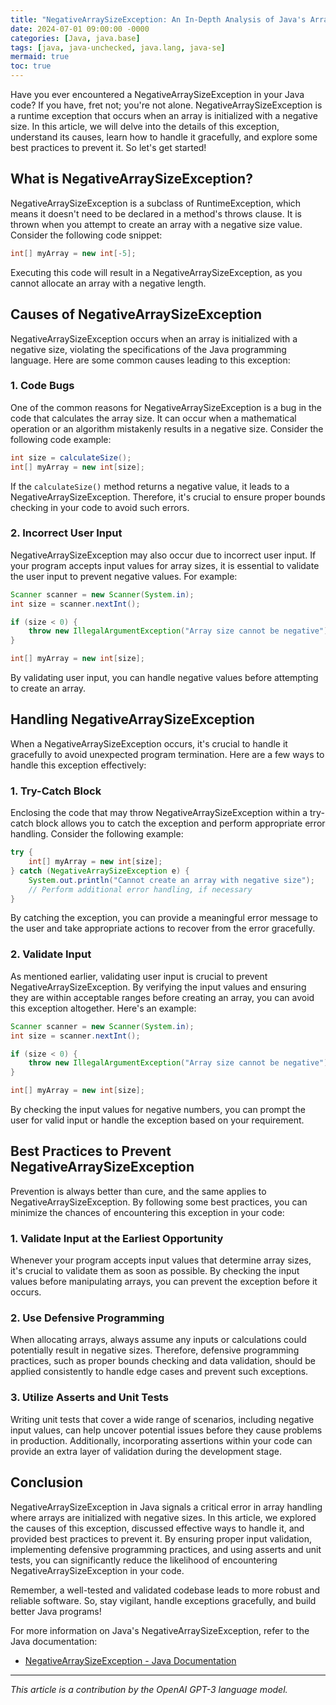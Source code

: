 ```yaml
---
title: "NegativeArraySizeException: An In-Depth Analysis of Java's Array Handling Error"
date: 2024-07-01 09:00:00 -0000
categories: [Java, java.base]
tags: [java, java-unchecked, java.lang, java-se]
mermaid: true
toc: true
---
```



Have you ever encountered a NegativeArraySizeException in your Java code? If you have, fret not; you're not alone. NegativeArraySizeException is a runtime exception that occurs when an array is initialized with a negative size. In this article, we will delve into the details of this exception, understand its causes, learn how to handle it gracefully, and explore some best practices to prevent it. So let's get started!

## What is NegativeArraySizeException?

NegativeArraySizeException is a subclass of RuntimeException, which means it doesn't need to be declared in a method's throws clause. It is thrown when you attempt to create an array with a negative size value. Consider the following code snippet:

```java
int[] myArray = new int[-5];
```

Executing this code will result in a NegativeArraySizeException, as you cannot allocate an array with a negative length.

## Causes of NegativeArraySizeException

NegativeArraySizeException occurs when an array is initialized with a negative size, violating the specifications of the Java programming language. Here are some common causes leading to this exception:

### 1. Code Bugs

One of the common reasons for NegativeArraySizeException is a bug in the code that calculates the array size. It can occur when a mathematical operation or an algorithm mistakenly results in a negative size. Consider the following code example:

```java
int size = calculateSize();
int[] myArray = new int[size];
```

If the `calculateSize()` method returns a negative value, it leads to a NegativeArraySizeException. Therefore, it's crucial to ensure proper bounds checking in your code to avoid such errors.

### 2. Incorrect User Input

NegativeArraySizeException may also occur due to incorrect user input. If your program accepts input values for array sizes, it is essential to validate the user input to prevent negative values. For example:

```java
Scanner scanner = new Scanner(System.in);
int size = scanner.nextInt();

if (size < 0) {
    throw new IllegalArgumentException("Array size cannot be negative");
}

int[] myArray = new int[size];
```

By validating user input, you can handle negative values before attempting to create an array.

## Handling NegativeArraySizeException

When a NegativeArraySizeException occurs, it's crucial to handle it gracefully to avoid unexpected program termination. Here are a few ways to handle this exception effectively:

### 1. Try-Catch Block

Enclosing the code that may throw NegativeArraySizeException within a try-catch block allows you to catch the exception and perform appropriate error handling. Consider the following example:

```java
try {
    int[] myArray = new int[size];
} catch (NegativeArraySizeException e) {
    System.out.println("Cannot create an array with negative size");
    // Perform additional error handling, if necessary
}
```

By catching the exception, you can provide a meaningful error message to the user and take appropriate actions to recover from the error gracefully.

### 2. Validate Input

As mentioned earlier, validating user input is crucial to prevent NegativeArraySizeException. By verifying the input values and ensuring they are within acceptable ranges before creating an array, you can avoid this exception altogether. Here's an example:

```java
Scanner scanner = new Scanner(System.in);
int size = scanner.nextInt();

if (size < 0) {
    throw new IllegalArgumentException("Array size cannot be negative");
}

int[] myArray = new int[size];
```

By checking the input values for negative numbers, you can prompt the user for valid input or handle the exception based on your requirement.

## Best Practices to Prevent NegativeArraySizeException

Prevention is always better than cure, and the same applies to NegativeArraySizeException. By following some best practices, you can minimize the chances of encountering this exception in your code:

### 1. Validate Input at the Earliest Opportunity

Whenever your program accepts input values that determine array sizes, it's crucial to validate them as soon as possible. By checking the input values before manipulating arrays, you can prevent the exception before it occurs.

### 2. Use Defensive Programming

When allocating arrays, always assume any inputs or calculations could potentially result in negative sizes. Therefore, defensive programming practices, such as proper bounds checking and data validation, should be applied consistently to handle edge cases and prevent such exceptions.

### 3. Utilize Asserts and Unit Tests

Writing unit tests that cover a wide range of scenarios, including negative input values, can help uncover potential issues before they cause problems in production. Additionally, incorporating assertions within your code can provide an extra layer of validation during the development stage.

## Conclusion

NegativeArraySizeException in Java signals a critical error in array handling where arrays are initialized with negative sizes. In this article, we explored the causes of this exception, discussed effective ways to handle it, and provided best practices to prevent it. By ensuring proper input validation, implementing defensive programming practices, and using asserts and unit tests, you can significantly reduce the likelihood of encountering NegativeArraySizeException in your code.

Remember, a well-tested and validated codebase leads to more robust and reliable software. So, stay vigilant, handle exceptions gracefully, and build better Java programs!

For more information on Java's NegativeArraySizeException, refer to the Java documentation:  
- [NegativeArraySizeException - Java Documentation](https://docs.oracle.com/javase/10/docs/api/java/lang/NegativeArraySizeException.html)

---

*This article is a contribution by the OpenAI GPT-3 language model.*